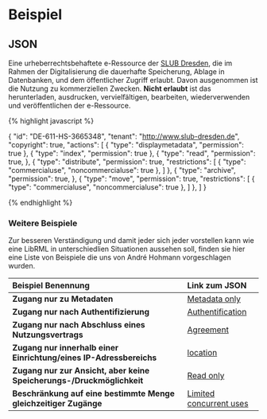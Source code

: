 # Beispiel
## JSON


Eine urheberrechtsbehaftete e-Ressource der [SLUB Dresden](https://www.slub-dresden.de), die im Rahmen der Digitalisierung die dauerhafte Speicherung, Ablage in Datenbanken, und dem öffentlicher Zugriff erlaubt. Davon ausgenommen ist die Nutzung zu kommerziellen Zwecken. **Nicht erlaubt** ist das herunterladen, ausdrucken, vervielfältigen, bearbeiten, wiederverwenden und veröffentlichen der e-Ressource.

{% highlight javascript %}

{
  "id": "DE-611-HS-3665348",
  "tenant": "http://www.slub-dresden.de",
  "copyright": true,
  "actions": [
    {
      "type": "displaymetadata",
      "permission": true
    },
    {
      "type": "index",
      "permission": true
    },
    {
      "type": "read",
      "permission": true,
    },
    {
      "type": "distribute",
      "permission": true,
      "restrictions": [
        {
          "type": "commercialuse",
          "noncommercialuse": true
        },
      ]
    },
    {
      "type": "archive",
      "permission": true,
    },
    {
      "type": "move",
      "permission": true,
      "restrictions": [
        {
          "type": "commercialuse",
          "noncommercialuse": true
        },
      ]
    },
  ]
}

{% endhighlight %}

### Weitere Beispiele

Zur besseren Verständigung und damit jeder sich jeder vorstellen kann wie eine LibRML in unterschiedlien Situationen aussehen soll, finden sie hier eine Liste von Beispiele die uns von André Hohmann vorgeschlagen wurden. 


| Beispiel Benennung | Link zum JSON |
| :-------- | :--------- |
| **Zugang nur zu Metadaten** | [Metadata only](metadataonly.markdown) |
| **Zugang nur nach Authentifizierung** | [Authentification](authentification.markdown) |
| **Zugang nur nach Abschluss eines Nutzungsvertrags** | [Agreement](agreement.markdown) |
| **Zugang nur innerhalb einer Einrichtung/eines IP-Adressbereichs** | [location](location.markdown) |
| **Zugang nur zur Ansicht, aber keine Speicherungs-/Druckmöglichkeit** | [Read only](readonly.markdown) |
| **Beschränkung auf eine bestimmte Menge gleichzeitiger Zugänge** | [Limited concurrent uses](concurrent.markdown) |
